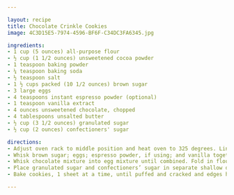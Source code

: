 ```yaml
---

layout: recipe
title: Chocolate Crinkle Cookies
image: 4C3D15E5-7974-4596-BF6F-C34DC3FA6345.jpg

ingredients:
- 1 cup (5 ounces) all-purpose flour
- ½ cup (1 1/2 ounces) unsweetened cocoa powder
- 1 teaspoon baking powder
- ¼ teaspoon baking soda
- ½ teaspoon salt
- 1 ½ cups packed (10 1/2 ounces) brown sugar
- 3 large eggs
- 4 teaspoons instant espresso powder (optional)
- 1 teaspoon vanilla extract
- 4 ounces unsweetened chocolate, chopped
- 4 tablespoons unsalted butter
- ½ cup (3 1/2 ounces) granulated sugar
- ½ cup (2 ounces) confectioners' sugar

directions:
- Adjust oven rack to middle position and heat oven to 325 degrees. Line 2 baking sheets with parchment paper. Whisk flour, cocoa, baking powder, baking soda, and salt together in bowl.
- Whisk brown sugar; eggs; espresso powder, if using; and vanilla together in large bowl. Combine chocolate and butter in bowl and microwave at 50 percent power, stirring occasionally, until melted, 2 to 3 minutes.
- Whisk chocolate mixture into egg mixture until combined. Fold in flour mixture until no dry streaks remain. Let dough sit at room temperature for 10 minutes.
- Place granulated sugar and confectioners’ sugar in separate shallow dishes. Working with 2 tablespoons dough (or use a number 30 scoop) at a time, roll into balls. Drop dough balls directly into granulated sugar and roll to coat. Transfer dough balls to confectioners’ sugar and roll to coat evenly. Evenly space dough balls on prepared sheets, 11 per sheet.
- Bake cookies, 1 sheet at a time, until puffed and cracked and edges have begun to set but centers are still soft (cookies will look raw between cracks and seem underdone), about 12 minutes, rotating sheet halfway through baking. Let cool completely on sheet before serving.

---
```

